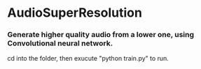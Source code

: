 # AudioSuperResolution
### Generate higher quality audio from a lower one, using Convolutional neural network.  
cd into the folder, then exucute "python train.py" to run.
